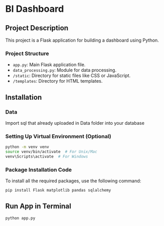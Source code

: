 # BI Dashboard

## Project Description
This project is a Flask application for building a dashboard using Python.

### Project Structure
- `app.py`: Main Flask application file.
- `data_processing.py`: Module for data processing.
- `/static`: Directory for static files like CSS or JavaScript.
- `/templates`: Directory for HTML templates.

## Installation

### Data

Import sql that already uploaded in Data folder into your database 

### Setting Up Virtual Environment (Optional)
```bash
python -m venv venv
source venv/bin/activate  # For Unix/Mac
venv\Scripts\activate  # For Windows
```

### Package Installation Code

To install all the required packages, use the following command:

```bash
pip install Flask matplotlib pandas sqlalchemy
```

## Run App in Terminal
```pearl
python app.py
```
